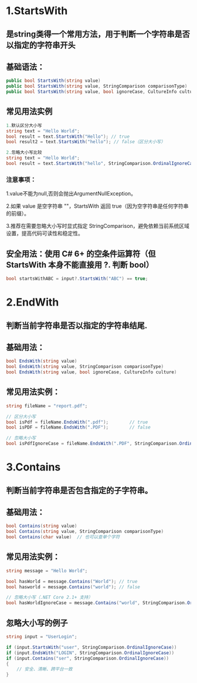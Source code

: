 # 1.StartsWith 
## 是string类得一个常用方法，用于判断一个字符串是否以指定的字符串开头
## 基础语法：
```c#
public bool StartsWith(string value)
public bool StartsWith(string value, StringComparison comparisonType)
public bool StartsWith(string value, bool ignoreCase, CultureInfo culture)
```
## 常见用法实例
```c#
1.默认区分大小写
string text = "Hello World";
bool result = text.StartsWith("Hello"); // true
bool result2 = text.StartsWith("hello"); // false（区分大小写）
```
```c#
2.忽略大小写比较
string text = "Hello World";
bool result = text.StartsWith("hello", StringComparison.OrdinalIgnoreCase); // true
```
### 注意事项：
1.value不能为null,否则会抛出ArgumentNullException。

2.如果 value 是空字符串 ""，StartsWith 返回 true（因为空字符串是任何字符串的前缀）。

3.推荐在需要忽略大小写时显式指定 StringComparison，避免依赖当前系统区域设置，提高代码可读性和稳定性。
## 安全用法：使用 C# 6+ 的空条件运算符（但 StartsWith 本身不能直接用 ?. 判断 bool）
```c#
bool startsWithABC = input?.StartsWith("ABC") == true;
```
# 2.EndWith
## 判断当前字符串是否以指定的字符串结尾.
## 基础用法：
```c#
bool EndsWith(string value)
bool EndsWith(string value, StringComparison comparisonType)
bool EndsWith(string value, bool ignoreCase, CultureInfo culture)
```
## 常见用法实例：
```c#
string fileName = "report.pdf";

// 区分大小写
bool isPdf = fileName.EndsWith(".pdf");        // true
bool isPDF = fileName.EndsWith(".PDF");        // false

// 忽略大小写
bool isPdfIgnoreCase = fileName.EndsWith(".PDF", StringComparison.OrdinalIgnoreCase); // true
```
# 3.Contains
## 判断当前字符串是否包含指定的子字符串。
## 基础用法：
```c#
bool Contains(string value)
bool Contains(string value, StringComparison comparisonType)
bool Contains(char value)  // 也可以查单个字符
```
## 常见用法实例：
```c#
string message = "Hello World";

bool hasWorld = message.Contains("World"); // true
bool hasworld = message.Contains("world"); // false

// 忽略大小写（.NET Core 2.1+ 支持）
bool hasWorldIgnoreCase = message.Contains("world", StringComparison.OrdinalIgnoreCase); // true
```
## 忽略大小写的例子
```c#
string input = "UserLogin";

if (input.StartsWith("user", StringComparison.OrdinalIgnoreCase))
if (input.EndsWith("LOGIN", StringComparison.OrdinalIgnoreCase))
if (input.Contains("ser", StringComparison.OrdinalIgnoreCase))
{
    // 安全、清晰、跨平台一致
}
```

    



